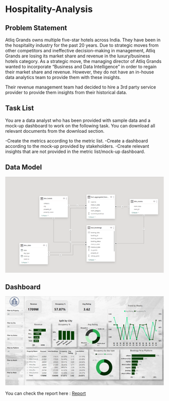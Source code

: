 # Hospitality-Analysis

## Problem Statement

Atliq Grands owns multiple five-star hotels across India. They have been in the hospitality industry for the past 20 years. Due to strategic moves from other competitors and ineffective decision-making in management, Atliq Grands are losing its market share and revenue in the luxury/business hotels category. As a strategic move, the managing director of Atliq Grands wanted to incorporate “Business and Data Intelligence” in order to regain their market share and revenue. However, they do not have an in-house data analytics team to provide them with these insights.

Their revenue management team had decided to hire a 3rd party service provider to provide them insights from their historical data.

## Task List
You are a data analyst who has been provided with sample data and a mock-up dashboard to work on the following task. You can download all relevant documents from the download section.

-Create the metrics according to the metric list.
-Create a dashboard according to the mock-up provided by stakeholders.
-Create relevant insights that are not provided in the metric list/mock-up dashboard.

## Data Model

<img src="https://github.com/TrivikramR/Hospitality-Analysis/blob/main/Data%20File/H%20Data%20model.png" class="center">

## Dashboard

<img src="https://github.com/TrivikramR/Hospitality-Analysis/blob/main/Data%20File/Hospitality.png" class="center">

You can check the report here : [Report](https://github.com/TrivikramR/Hospitality-Analysis/blob/main/Hospitality%20Project.pbix)

